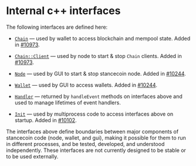 # Internal c++ interfaces

The following interfaces are defined here:

* [`Chain`](chain.h) — used by wallet to access blockchain and mempool state. Added in [#10973](https://github.com/stancecoin/stancecoin/pull/10973).

* [`Chain::Client`](chain.h) — used by node to start & stop `Chain` clients. Added in [#10973](https://github.com/stancecoin/stancecoin/pull/10973).

* [`Node`](node.h) — used by GUI to start & stop stancecoin node. Added in [#10244](https://github.com/stancecoin/stancecoin/pull/10244).

* [`Wallet`](wallet.h) — used by GUI to access wallets. Added in [#10244](https://github.com/stancecoin/stancecoin/pull/10244).

* [`Handler`](handler.h) — returned by `handleEvent` methods on interfaces above and used to manage lifetimes of event handlers.

* [`Init`](init.h) — used by multiprocess code to access interfaces above on startup. Added in [#10102](https://github.com/stancecoin/stancecoin/pull/10102).

The interfaces above define boundaries between major components of stancecoin code (node, wallet, and gui), making it possible for them to run in different processes, and be tested, developed, and understood independently. These interfaces are not currently designed to be stable or to be used externally.
